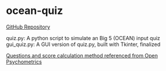 # ocean-quiz

[GitHub Repository](https://github.com/shioncm/ocean-quiz)  

quiz.py: A python script to simulate an Big 5 (OCEAN) input quiz  
gui_quiz.py: A GUI version of quiz.py, built with Tkinter, finalized

[Questions and score calculation method referenced from Open Psychometrics](https://openpsychometrics.org/printable/big-five-personality-test.pdf)
